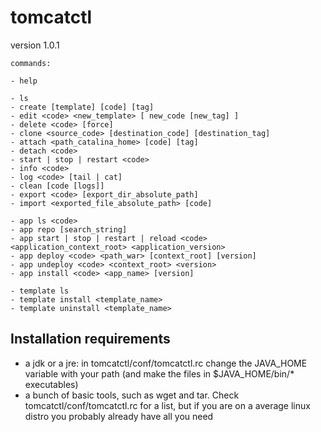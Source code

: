 # tomcatctl

version 1.0.1


	commands:

	- help

	- ls
	- create [template] [code] [tag]
	- edit <code> <new_template> [ new_code [new_tag] ]
	- delete <code> [force]
	- clone <source_code> [destination_code] [destination_tag]
	- attach <path_catalina_home> [code] [tag]
	- detach <code>
	- start | stop | restart <code>
	- info <code>
	- log <code> [tail | cat]
	- clean [code [logs]]
	- export <code> [export_dir_absolute_path]
	- import <exported_file_absolute_path> [code]

	- app ls <code>
	- app repo [search_string]
	- app start | stop | restart | reload <code> <application_context_root> <application_version>
	- app deploy <code> <path_war> [context_root] [version]
	- app undeploy <code> <context_root> <version>
	- app install <code> <app_name> [version]

	- template ls
	- template install <template_name>
	- template uninstall <template_name>



## Installation requirements

- a jdk or a jre: in tomcatctl/conf/tomcatctl.rc change the JAVA_HOME variable with your path (and make the files in $JAVA_HOME/bin/* executables)
- a bunch of basic tools, such as wget and tar. Check tomcatctl/conf/tomcatctl.rc for a list, but if you are on a average linux distro you probably already have all you need
